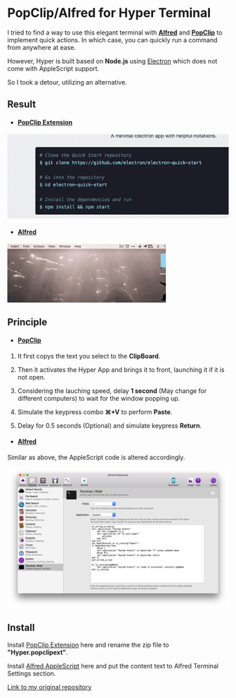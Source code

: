 # PopClip/Alfred for Hyper Terminal

I tried to find a way to use this elegant terminal with **[Alfred](https://www.alfredapp.com)** and **[PopClip](http://pilotmoon.com/popclip/)** to implement quick actions. In which case, you can quickly run a command from anywhere at ease.

However, Hyper is built based on **Node.js** using [Electron](https://electron.atom.io) which does not come with AppleScript support.

So I took a detour, utilizing an alternative.

## Result

- #### [PopClip Extension](http://pilotmoon.com/popclip/)

![popcliptest](https://github.com/fuchenxu2008/Hyper-PopClip-Alfred-Extension/raw/master/PopClip/PopCliptest.gif)

- #### [Alfred](https://www.alfredapp.com)

![alfredresult](https://github.com/fuchenxu2008/Hyper-PopClip-Alfred-Extension/raw/master/Alfred/alfredtest.gif)

## Principle

- #### [PopClip](http://pilotmoon.com/popclip/)

1. It first copys the text you select to the **ClipBoard**.

2. Then it activates the Hyper App and brings it to front, launching it if it is not open.

3. Considering the lauching speed, delay **1 second** (May change for different computers) to wait for the window popping up.

4. Simulate the keypress combo **⌘+V** to perform **Paste**.

5. Delay for 0.5 seconds (Optional) and simulate keypress **Return**.

- #### [Alfred](https://www.alfredapp.com)

 Similar as above, the AppleScript code is altered accordingly.

![Alfred](https://github.com/fuchenxu2008/Hyper-PopClip-Alfred-Extension/raw/master/Alfred/Alfred.png)

## Install

Install [PopClip Extension](https://github.com/fuchenxu2008/Hyper-PopClip-Alfred-Extension/raw/master/PopClip/Hyper.zip) here and rename the zip file to **"Hyper.popclipext"**.

Install [Alfred AppleScript](https://github.com/fuchenxu2008/Hyper-PopClip-Alfred-Extension/raw/master/Alfred/HyperAlfred.applescript) here and put the content text to Alfred Terminal Settings section.



[Link to my original repository](https://github.com/fuchenxu2008/Hyper-PopClip-Alfred-Extension)

